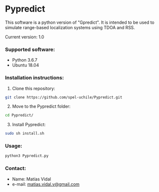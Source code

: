 # Pypredict

This software is a python version of "Gpredict". It is intended to be used to simulate range-based localization systems using TDOA and RSS.

Current version: 1.0

### Supported software:

* Python 3.6.7
* Ubuntu 18.04

### Installation instructions:

1. Clone this repository:
```bash
git clone https://github.com/spel-uchile/Pypredict.git
```
2. Move to the Pypredict folder:
```bash
cd Pypredict/
```
3. Install Pypredict:
```bash
sudo sh install.sh
```

### Usage:
```bash
python3 Pypredict.py
```

### Contact:

* Name: Matías Vidal
* e-mail: matias.vidal.v@gmail.com

